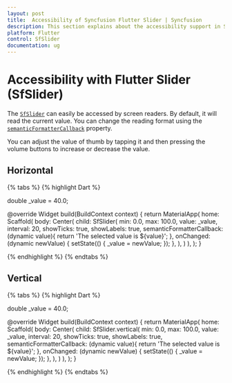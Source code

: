 ```yaml
---
layout: post
title:  Accessibility of Syncfusion Flutter Slider | Syncfusion
description: This section explains about the accessibility support in Syncfusion Flutter SfSlider widget in Flutter.
platform: Flutter
control: SfSlider
documentation: ug
---
```


# Accessibility with Flutter Slider (SfSlider)

The [`SfSlider`](https://pub.dev/documentation/syncfusion_flutter_sliders/latest/sliders/SfSlider-class.html) can easily be accessed by screen readers. By default, it will read the current value. You can change the reading format using the [`semanticFormatterCallback`](https://pub.dev/documentation/syncfusion_flutter_sliders/latest/sliders/SfSlider/semanticFormatterCallback.html) property.

You can adjust the value of thumb by tapping it and then pressing the volume buttons to increase or decrease the value.

## Horizontal

{% tabs %}
{% highlight Dart %}

double _value = 40.0;

@override
Widget build(BuildContext context) {
    return MaterialApp(
      home: Scaffold(
          body: Center(
            child: SfSlider(
              min: 0.0,
              max: 100.0,
              value: _value,
              interval: 20,
              showTicks: true,
              showLabels: true,
              semanticFormatterCallback: (dynamic value){
                return 'The selected value is ${value}';
              },
              onChanged: (dynamic newValue) {
                setState(() {
                  _value = newValue;
                });
              },
            ),
          )
      ),
   );
}

{% endhighlight %}
{% endtabs %}


## Vertical

{% tabs %}
{% highlight Dart %}

double _value = 40.0;

@override
Widget build(BuildContext context) {
    return MaterialApp(
      home: Scaffold(
          body: Center(
            child: SfSlider.vertical(
              min: 0.0,
              max: 100.0,
              value: _value,
              interval: 20,
              showTicks: true,
              showLabels: true,
              semanticFormatterCallback: (dynamic value){
                return 'The selected value is ${value}';
              },
              onChanged: (dynamic newValue) {
                setState(() {
                  _value = newValue;
                });
              },
            ),
          )
      ),
   );
}

{% endhighlight %}
{% endtabs %}

